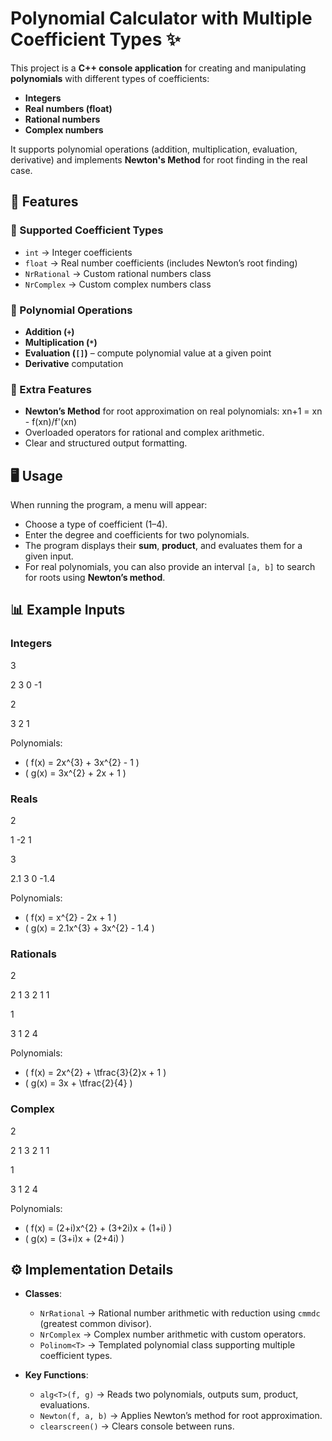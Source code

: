 # Polynomial Calculator with Multiple Coefficient Types ✨

This project is a **C++ console application** for creating and manipulating **polynomials** with different types of coefficients:  
- **Integers**  
- **Real numbers (float)**  
- **Rational numbers**  
- **Complex numbers**

It supports polynomial operations (addition, multiplication, evaluation, derivative) and implements **Newton's Method** for root finding in the real case.

## 🚀 Features

### 🔹 Supported Coefficient Types
- `int` → Integer coefficients  
- `float` → Real number coefficients (includes Newton’s root finding)  
- `NrRational` → Custom rational numbers class  
- `NrComplex` → Custom complex numbers class  

### 🔹 Polynomial Operations
- **Addition (`+`)**  
- **Multiplication (`*`)**  
- **Evaluation (`[]`)** – compute polynomial value at a given point  
- **Derivative** computation  

### 🔹 Extra Features
- **Newton’s Method** for root approximation on real polynomials:  xn+1 = xn - f(xn)/f'(xn)
- Overloaded operators for rational and complex arithmetic.  
- Clear and structured output formatting.  

## 🖥️ Usage

When running the program, a menu will appear:
- Choose a type of coefficient (1–4).  
- Enter the degree and coefficients for two polynomials.  
- The program displays their **sum**, **product**, and evaluates them for a given input.  
- For real polynomials, you can also provide an interval `[a, b]` to search for roots using **Newton’s method**.  

## 📊 Example Inputs

### Integers
3

2 3 0 -1

2

3 2 1

Polynomials:
- \( f(x) = 2x^{3} + 3x^{2} - 1 \)  
- \( g(x) = 3x^{2} + 2x + 1 \)  

### Reals
2

1 -2 1

3

2.1 3 0 -1.4

Polynomials:
- \( f(x) = x^{2} - 2x + 1 \)  
- \( g(x) = 2.1x^{3} + 3x^{2} - 1.4 \)  

### Rationals
2

2 1 3 2 1 1

1

3 1 2 4

Polynomials:
- \( f(x) = 2x^{2} + \tfrac{3}{2}x + 1 \)  
- \( g(x) = 3x + \tfrac{2}{4} \)  

### Complex
2

2 1 3 2 1 1

1

3 1 2 4

Polynomials:
- \( f(x) = (2+i)x^{2} + (3+2i)x + (1+i) \)  
- \( g(x) = (3+i)x + (2+4i) \)  

## ⚙️ Implementation Details
- **Classes**:
  - `NrRational` → Rational number arithmetic with reduction using `cmmdc` (greatest common divisor).  
  - `NrComplex` → Complex number arithmetic with custom operators.  
  - `Polinom<T>` → Templated polynomial class supporting multiple coefficient types.  

- **Key Functions**:
  - `alg<T>(f, g)` → Reads two polynomials, outputs sum, product, evaluations.  
  - `Newton(f, a, b)` → Applies Newton’s method for root approximation.  
  - `clearscreen()` → Clears console between runs.

